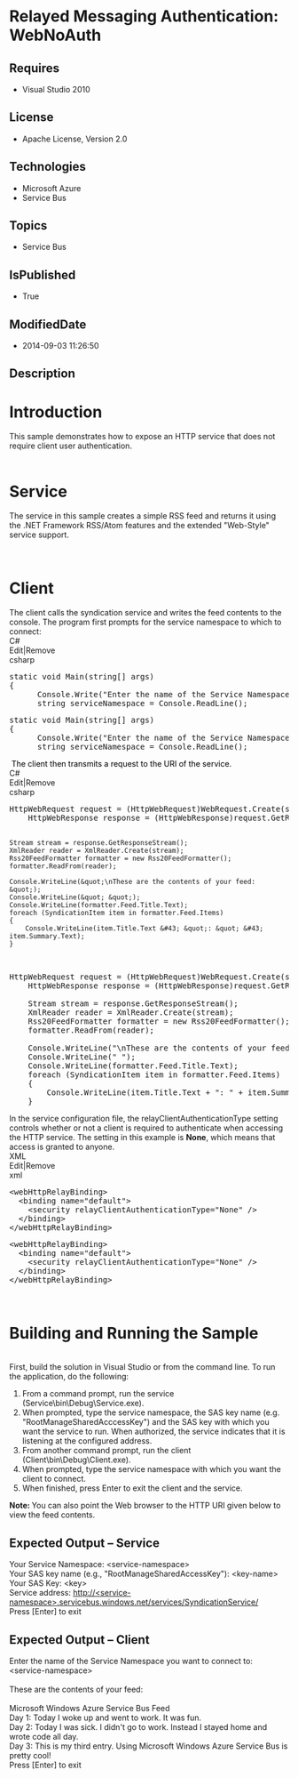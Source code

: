 # Relayed Messaging Authentication: WebNoAuth
## Requires
* Visual Studio 2010
## License
* Apache License, Version 2.0
## Technologies
* Microsoft Azure
* Service Bus
## Topics
* Service Bus
## IsPublished
* True
## ModifiedDate
* 2014-09-03 11:26:50
## Description

<h1>Introduction</h1>
<div>This sample demonstrates how to expose an HTTP service that does not require client user authentication.</div>
<div>&nbsp;</div>
<h1>Service</h1>
<p>The service in this sample creates a simple RSS feed and returns it using the .NET Framework RSS/Atom features and the extended &quot;Web-Style&quot; service support.</p>
<p>&nbsp;</p>
<h1>Client</h1>
<div>The client calls the syndication service and writes the feed contents to the console. The program first prompts for the service namespace to which to connect:</div>
<div>
<div class="scriptcode">
<div class="pluginEditHolder" pluginCommand="mceScriptCode">
<div class="title">C#</div>
<div class="pluginLinkHolder"><span class="pluginEditHolderLink">Edit</span>|<span class="pluginRemoveHolderLink">Remove</span></div>
<span class="hidden">csharp</span>
<pre class="hidden">static void Main(string[] args)
{
      Console.Write(&quot;Enter the name of the Service Namespace you want to connect to: &quot;);
      string serviceNamespace = Console.ReadLine();
</pre>
<div class="preview">
<pre class="js">static&nbsp;<span class="js__operator">void</span>&nbsp;Main(string[]&nbsp;args)&nbsp;
<span class="js__brace">{</span>&nbsp;
&nbsp;&nbsp;&nbsp;&nbsp;&nbsp;&nbsp;Console.Write(<span class="js__string">&quot;Enter&nbsp;the&nbsp;name&nbsp;of&nbsp;the&nbsp;Service&nbsp;Namespace&nbsp;you&nbsp;want&nbsp;to&nbsp;connect&nbsp;to:&nbsp;&quot;</span>);&nbsp;
&nbsp;&nbsp;&nbsp;&nbsp;&nbsp;&nbsp;string&nbsp;serviceNamespace&nbsp;=&nbsp;Console.ReadLine();&nbsp;
</pre>
</div>
</div>
</div>
<div class="endscriptcode">&nbsp;<span style="color:black; line-height:115%">The client then transmits a request to the URI of the service.</span></div>
</div>
<div>
<div class="scriptcode">
<div class="pluginEditHolder" pluginCommand="mceScriptCode">
<div class="title">C#</div>
<div class="pluginLinkHolder"><span class="pluginEditHolderLink">Edit</span>|<span class="pluginRemoveHolderLink">Remove</span></div>
<span class="hidden">csharp</span>
<pre class="hidden">HttpWebRequest request = (HttpWebRequest)WebRequest.Create(serviceUri.ToString());
    HttpWebResponse response = (HttpWebResponse)request.GetResponse();

    Stream stream = response.GetResponseStream();
    XmlReader reader = XmlReader.Create(stream);
    Rss20FeedFormatter formatter = new Rss20FeedFormatter();
    formatter.ReadFrom(reader);

    Console.WriteLine(&quot;\nThese are the contents of your feed: &quot;);
    Console.WriteLine(&quot; &quot;);
    Console.WriteLine(formatter.Feed.Title.Text);
    foreach (SyndicationItem item in formatter.Feed.Items)
    {
        Console.WriteLine(item.Title.Text &#43; &quot;: &quot; &#43; item.Summary.Text);
    }
</pre>
<div class="preview">
<pre class="js">HttpWebRequest&nbsp;request&nbsp;=&nbsp;(HttpWebRequest)WebRequest.Create(serviceUri.ToString());&nbsp;
&nbsp;&nbsp;&nbsp;&nbsp;HttpWebResponse&nbsp;response&nbsp;=&nbsp;(HttpWebResponse)request.GetResponse();&nbsp;
&nbsp;
&nbsp;&nbsp;&nbsp;&nbsp;Stream&nbsp;stream&nbsp;=&nbsp;response.GetResponseStream();&nbsp;
&nbsp;&nbsp;&nbsp;&nbsp;XmlReader&nbsp;reader&nbsp;=&nbsp;XmlReader.Create(stream);&nbsp;
&nbsp;&nbsp;&nbsp;&nbsp;Rss20FeedFormatter&nbsp;formatter&nbsp;=&nbsp;<span class="js__operator">new</span>&nbsp;Rss20FeedFormatter();&nbsp;
&nbsp;&nbsp;&nbsp;&nbsp;formatter.ReadFrom(reader);&nbsp;
&nbsp;
&nbsp;&nbsp;&nbsp;&nbsp;Console.WriteLine(<span class="js__string">&quot;\nThese&nbsp;are&nbsp;the&nbsp;contents&nbsp;of&nbsp;your&nbsp;feed:&nbsp;&quot;</span>);&nbsp;
&nbsp;&nbsp;&nbsp;&nbsp;Console.WriteLine(<span class="js__string">&quot;&nbsp;&quot;</span>);&nbsp;
&nbsp;&nbsp;&nbsp;&nbsp;Console.WriteLine(formatter.Feed.Title.Text);&nbsp;
&nbsp;&nbsp;&nbsp;&nbsp;foreach&nbsp;(SyndicationItem&nbsp;item&nbsp;<span class="js__operator">in</span>&nbsp;formatter.Feed.Items)&nbsp;
&nbsp;&nbsp;&nbsp;&nbsp;<span class="js__brace">{</span>&nbsp;
&nbsp;&nbsp;&nbsp;&nbsp;&nbsp;&nbsp;&nbsp;&nbsp;Console.WriteLine(item.Title.Text&nbsp;&#43;&nbsp;<span class="js__string">&quot;:&nbsp;&quot;</span>&nbsp;&#43;&nbsp;item.Summary.Text);&nbsp;
&nbsp;&nbsp;&nbsp;&nbsp;<span class="js__brace">}</span>&nbsp;
</pre>
</div>
</div>
</div>
<div class="endscriptcode">In the service configuration file, the relayClientAuthenticationType setting controls whether or not a client is required to authenticate when accessing the HTTP service. The setting in this example is
<strong>None</strong>, which means that access is granted to anyone.</div>
</div>
<div>
<div class="scriptcode">
<div class="pluginEditHolder" pluginCommand="mceScriptCode">
<div class="title">XML</div>
<div class="pluginLinkHolder"><span class="pluginEditHolderLink">Edit</span>|<span class="pluginRemoveHolderLink">Remove</span></div>
<span class="hidden">xml</span>
<pre class="hidden">&lt;webHttpRelayBinding&gt;
  &lt;binding name=&quot;default&quot;&gt;
    &lt;security relayClientAuthenticationType=&quot;None&quot; /&gt;
  &lt;/binding&gt;
&lt;/webHttpRelayBinding&gt;
</pre>
<div class="preview">
<pre class="xml"><span class="xml__tag_start">&lt;webHttpRelayBinding</span><span class="xml__tag_start">&gt;&nbsp;
</span>&nbsp;&nbsp;<span class="xml__tag_start">&lt;binding</span>&nbsp;<span class="xml__attr_name">name</span>=<span class="xml__attr_value">&quot;default&quot;</span><span class="xml__tag_start">&gt;&nbsp;
</span>&nbsp;&nbsp;&nbsp;&nbsp;<span class="xml__tag_start">&lt;security</span>&nbsp;<span class="xml__attr_name">relayClientAuthenticationType</span>=<span class="xml__attr_value">&quot;None&quot;</span>&nbsp;<span class="xml__tag_start">/&gt;</span>&nbsp;
&nbsp;&nbsp;<span class="xml__tag_end">&lt;/binding&gt;</span>&nbsp;
<span class="xml__tag_end">&lt;/webHttpRelayBinding&gt;</span>&nbsp;
</pre>
</div>
</div>
</div>
<div class="endscriptcode">&nbsp;</div>
</div>
<h1>Building and Running the Sample</h1>
<div><br>
First, build the solution in Visual Studio or from the command line. To run the application, do the following:</div>
<ol>
<li>
<div>From a command prompt, run the service (Service\bin\Debug\Service.exe).</div>
</li><li>
<div>When prompted, type the service namespace, the SAS key name (e.g. &quot;RootManageSharedAcccessKey&quot;) and the SAS key with which you want the service to run. When authorized, the service indicates that it is listening at the configured address.</div>
</li><li>
<div>From another command prompt, run the client (Client\bin\Debug\Client.exe).</div>
</li><li>
<div>When prompted, type the service namespace with which you want the client to connect.</div>
</li><li>
<div>When finished, press Enter to exit the client and the service.</div>
</li></ol>
<div><strong>Note:&nbsp;</strong>You can also point the Web browser to the HTTP URI given below to view the feed contents.&nbsp;&nbsp;</div>
<h2>Expected Output &ndash; Service</h2>
<div>Your Service Namespace: &lt;service-namespace&gt;<br>
Your SAS key name (e.g., &quot;RootManageSharedAccessKey&quot;): &lt;key-name&gt;<br>
Your SAS Key: &lt;key&gt;&nbsp;&nbsp;&nbsp; <br>
Service address: <a href="http://&lt;service-namespace&gt;.servicebus.windows.net/services/SyndicationService/">
http://&lt;service-namespace&gt;.servicebus.windows.net/services/SyndicationService/</a><br>
Press [Enter] to exit</div>
<h2>Expected Output &ndash; Client</h2>
<div>Enter the name of the Service Namespace you want to connect to: &lt;service-namespace&gt;<br>
&nbsp;<br>
These are the contents of your feed:<br>
&nbsp;<br>
Microsoft Windows Azure Service Bus Feed<br>
Day 1: Today I woke up and went to work. It was fun.<br>
Day 2: Today I was sick. I didn't go to work. Instead I stayed home and wrote code all day.<br>
Day 3: This is my third entry. Using Microsoft Windows Azure Service Bus is pretty cool!<br>
Press [Enter] to exit</div>
<div>&nbsp;</div>
